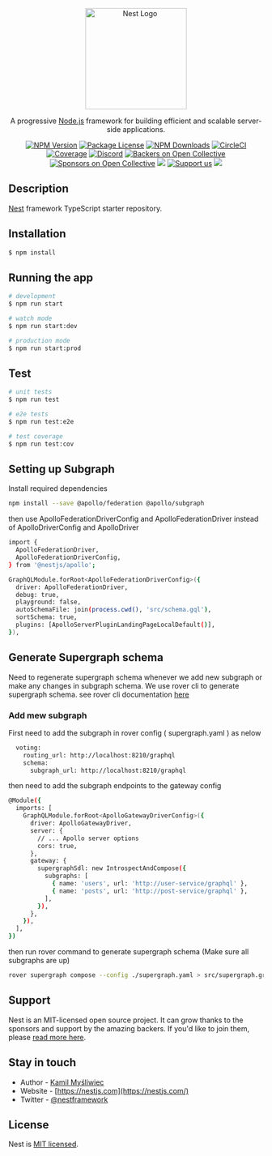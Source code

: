 <p align="center">
  <a href="http://nestjs.com/" target="blank"><img src="https://nestjs.com/img/logo-small.svg" width="200" alt="Nest Logo" /></a>
</p>

[circleci-image]: https://img.shields.io/circleci/build/github/nestjs/nest/master?token=abc123def456
[circleci-url]: https://circleci.com/gh/nestjs/nest

  <p align="center">A progressive <a href="http://nodejs.org" target="_blank">Node.js</a> framework for building efficient and scalable server-side applications.</p>
    <p align="center">
<a href="https://www.npmjs.com/~nestjscore" target="_blank"><img src="https://img.shields.io/npm/v/@nestjs/core.svg" alt="NPM Version" /></a>
<a href="https://www.npmjs.com/~nestjscore" target="_blank"><img src="https://img.shields.io/npm/l/@nestjs/core.svg" alt="Package License" /></a>
<a href="https://www.npmjs.com/~nestjscore" target="_blank"><img src="https://img.shields.io/npm/dm/@nestjs/common.svg" alt="NPM Downloads" /></a>
<a href="https://circleci.com/gh/nestjs/nest" target="_blank"><img src="https://img.shields.io/circleci/build/github/nestjs/nest/master" alt="CircleCI" /></a>
<a href="https://coveralls.io/github/nestjs/nest?branch=master" target="_blank"><img src="https://coveralls.io/repos/github/nestjs/nest/badge.svg?branch=master#9" alt="Coverage" /></a>
<a href="https://discord.gg/G7Qnnhy" target="_blank"><img src="https://img.shields.io/badge/discord-online-brightgreen.svg" alt="Discord"/></a>
<a href="https://opencollective.com/nest#backer" target="_blank"><img src="https://opencollective.com/nest/backers/badge.svg" alt="Backers on Open Collective" /></a>
<a href="https://opencollective.com/nest#sponsor" target="_blank"><img src="https://opencollective.com/nest/sponsors/badge.svg" alt="Sponsors on Open Collective" /></a>
  <a href="https://paypal.me/kamilmysliwiec" target="_blank"><img src="https://img.shields.io/badge/Donate-PayPal-ff3f59.svg"/></a>
    <a href="https://opencollective.com/nest#sponsor"  target="_blank"><img src="https://img.shields.io/badge/Support%20us-Open%20Collective-41B883.svg" alt="Support us"></a>
  <a href="https://twitter.com/nestframework" target="_blank"><img src="https://img.shields.io/twitter/follow/nestframework.svg?style=social&label=Follow"></a>
</p>
  <!--[![Backers on Open Collective](https://opencollective.com/nest/backers/badge.svg)](https://opencollective.com/nest#backer)
  [![Sponsors on Open Collective](https://opencollective.com/nest/sponsors/badge.svg)](https://opencollective.com/nest#sponsor)-->

## Description

[Nest](https://github.com/nestjs/nest) framework TypeScript starter repository.

## Installation

```bash
$ npm install
```

## Running the app

```bash
# development
$ npm run start

# watch mode
$ npm run start:dev

# production mode
$ npm run start:prod
```

## Test

```bash
# unit tests
$ npm run test

# e2e tests
$ npm run test:e2e

# test coverage
$ npm run test:cov
```

## Setting up Subgraph 

Install required dependencies
```bash
npm install --save @apollo/federation @apollo/subgraph
```

then use ApolloFederationDriverConfig and ApolloFederationDriver instead of ApolloDriverConfig and ApolloDriver

```bash
import {
  ApolloFederationDriver,
  ApolloFederationDriverConfig,
} from '@nestjs/apollo';
```

```bash
GraphQLModule.forRoot<ApolloFederationDriverConfig>({
  driver: ApolloFederationDriver,
  debug: true,
  playground: false,
  autoSchemaFile: join(process.cwd(), 'src/schema.gql'),
  sortSchema: true,
  plugins: [ApolloServerPluginLandingPageLocalDefault()],
}),
```

## Generate Supergraph schema

Need to regenerate supergraph schema whenever we add new subgraph or make any changes in subgraph schema. We use rover cli to generate supergraph schema. see rover cli documentation [here](https://www.apollographql.com/docs/rover/) 

### Add mew subgraph

First need to add the subgraph in rover config ( supergraph.yaml ) as nelow

```bash
  voting:
    routing_url: http://localhost:8210/graphql
    schema:
      subgraph_url: http://localhost:8210/graphql
```

then need to add the subgraph endpoints to the gateway config

```bash
@Module({
  imports: [
    GraphQLModule.forRoot<ApolloGatewayDriverConfig>({
      driver: ApolloGatewayDriver,
      server: {
        // ... Apollo server options
        cors: true,
      },
      gateway: {
        supergraphSdl: new IntrospectAndCompose({
          subgraphs: [
            { name: 'users', url: 'http://user-service/graphql' },
            { name: 'posts', url: 'http://post-service/graphql' },
          ],
        }),
      },
    }),
  ],
})
```

then run rover command to generate supergraph schema (Make sure all subgraphs are up)

```bash
rover supergraph compose --config ./supergraph.yaml > src/supergraph.graphql
```

## Support

Nest is an MIT-licensed open source project. It can grow thanks to the sponsors and support by the amazing backers. If you'd like to join them, please [read more here](https://docs.nestjs.com/support).

## Stay in touch

- Author - [Kamil Myśliwiec](https://kamilmysliwiec.com)
- Website - [https://nestjs.com](https://nestjs.com/)
- Twitter - [@nestframework](https://twitter.com/nestframework)

## License

Nest is [MIT licensed](LICENSE).
